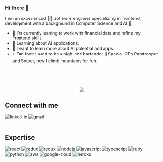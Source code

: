 ### Hi there 👋

I am an experienced 👨‍💻 software engineer specializing in Frontend development with a background in Computer Science and AI 🤖.

- 🔭 I’m currently leaning to work with financial data and refine my Frontend skills.
- 🌱 Learning about AI applications.
- 🤔 I want to learn more about AI potential and apps.
- ⚡ Fun fact: I used to be a high-end bartender, 🫡Special-OPs Paratrooper and Sniper, now I climb mountains for fun.


<br>
<div align="center">
<!--   <p align="center">
    <img align="center" src="https://github-readme-stats.vercel.app/api?username=rithyhuot&show_icons=true&theme=github_dark&count_private=true" alt="rithyhuot" />
  </p> -->
  <br>
<!--   <p align="center">
    <img align="center" src="https://github-readme-stats.vercel.app/api/top-langs/?username=rithyhuot&layout=compact&theme=github_dark" alt="rithyhuot"/>
  </p> -->
  <br>

![](https://github.com/rithyhuot/rithyhuot/blob/output/github-contribution-grid-snake.svg)

</div>

## Connect with me

[<img align="left" alt="linked-in" src="https://img.shields.io/badge/linkedin-%230077B5.svg?&style=for-the-badge&logo=linkedin&logoColor=white" />](https://www.linkedin.com/in/staz-christo/)
[<img align="left" alt="gmail" src="https://img.shields.io/badge/Gmail-D14836?style=for-the-badge&logo=gmail&logoColor=white" />](staz.christo@gmail.com)

<br>
<br>

## Expertise

<div>
<img align="justify" alt="react" src="https://img.shields.io/badge/react%20-%2320232a.svg?&style=for-the-badge&logo=react&logoColor=%2361DAFB" />
<img align="justify" alt="redux" src="https://img.shields.io/badge/Redux-593D88?style=for-the-badge&logo=redux&logoColor=white" />
<img align="justify" alt="redux" src="https://img.shields.io/badge/webpack%20-%2320232a.svg?&style=for-the-badge&logo=webpack&logoColor=%2361DAFB" />
<img align="justify" alt="nodejs" src="https://img.shields.io/badge/node.js%20-%2343853D.svg?&style=for-the-badge&logo=node.js&logoColor=white" />
<img align="justify" alt="javascript" src="https://img.shields.io/badge/JavaScript-F7DF1E?style=for-the-badge&logo=javascript&logoColor=black" />
<img align="justify" alt="typescript" src="https://img.shields.io/badge/TypeScript-007ACC?style=for-the-badge&logo=typescript&logoColor=white" />
<img align="justify" alt="ruby" src="https://img.shields.io/badge/Ruby-CC342D?style=for-the-badge&logo=ruby&logoColor=white" />
<img align="justify" alt="python" src="https://img.shields.io/badge/Python-14354C?style=for-the-badge&logo=python&logoColor=white" />
<img align="justify" alt="aws" src="https://img.shields.io/badge/Amazon%20AWS-%23232F3E?logo=amazon-aws&logoColor=white&style=for-the-badge" />
<img align="justify" alt="google-cloud" src="https://img.shields.io/badge/Google_Cloud-4285F4?style=for-the-badge&logo=google-cloud&logoColor=white" />
<img align="justify" alt="heroku" src="https://img.shields.io/badge/Heroku-430098?style=for-the-badge&logo=heroku&logoColor=white" />
</div>
<!--
**stazcp/stazcp** is a ✨ _special_ ✨ repository because its `README.md` (this file) appears on your GitHub profile.

Here are some ideas to get you started:

- 🔭 I’m currently working on ...
- 🌱 I’m currently learning ...
- 👯 I’m looking to collaborate on ...
- 🤔 I’m looking for help with ...
- 💬 Ask me about ...
- 📫 How to reach me: ...
- 😄 Pronouns: ...
- ⚡ Fun fact: ...
  -->
